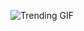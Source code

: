 
<!-- GIF_SECTION -->
![Trending GIF](https://media2.giphy.com/media/v1.Y2lkPThiYjIxNzcyeHhwaHVoMTZjNDgxZGVuc2Uza2wxZ2M3Znk4bnZ4eXIwcmd2bnJ0dyZlcD12MV9naWZzX3NlYXJjaCZjdD1n/An7V0fylHZKGYd7dxw/giphy.gif)
<!-- END_GIF_SECTION -->
